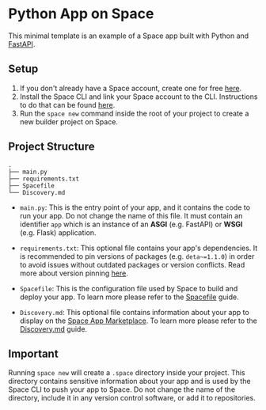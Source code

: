 # Python App on Space

This minimal template is an example of a Space app built with Python and [FastAPI](https://fastapi.tiangolo.com).

## Setup

1. If you don't already have a Space account, create one for free [here](https://deta.space/signup).
2. Install the Space CLI and link your Space account to the CLI. Instructions to do that can be found [here](https://deta.space/docs/en/basics/cli).
3. Run the `space new` command inside the root of your project to create a new builder project on Space.

## Project Structure

```tree
.
├── main.py
├── requirements.txt
├── Spacefile
└── Discovery.md
```

- `main.py`: This is the entry point of your app, and it contains the code to run your app. Do not change the name of this file. It must contain an identifier `app` which is an instance of an **ASGI** (e.g. FastAPI) or **WSGI** (e.g. Flask) application.

- `requirements.txt`: This optional file contains your app's dependencies. It is recommended to pin versions of packages (e.g. `deta~=1.1.0`) in order to avoid issues without outdated packages or version conflicts. Read more about version pinning [here](https://medium.com/knerd/best-practices-for-python-dependency-management-cc8d1913db82).

- `Spacefile`: This is the configuration file used by Space to build and deploy your app. To learn more please refer to the [Spacefile](https://deta.space/docs/en/reference/spacefile#whats-the-spacefile) guide.

- `Discovery.md`: This optional file contains information about your app to display on the [Space App Marketplace](https://deta.space/discovery). To learn more please refer to the [Discovery.md](https://deta.space/docs/en/reference/discovery) guide.

## Important

Running `space new` will create a `.space` directory inside your project. This directory contains sensitive information about your app and is used by the Space CLI to push your app to Space. Do not change the name of the directory, include it in any version control software, or add it to repositories.
